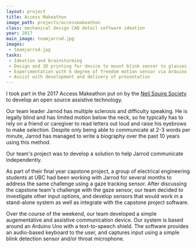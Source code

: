```yaml
---
layout: project
title: Access Makeathon
image_path: projects/accessmakeathon
class: mechanical design CAD detail software ideation
year: 2017
main_image: teamjarrod.jpg
images:
 - teamjarrod.jpg
tasks:
 - Ideation and brainstorming
 - Design and 3D printing for device to mount blink sensor to glasses
 - Experimentation with 6 degree of freedom motion sensor via Arduino
 - Assist with development and delivery of presentation
---
```


I took part in the 2017 Access Makeathon put on by the <a href="https://www.neilsquire.ca">Neil Squire Society</a> to develop an open source assistive technology. 

Our team leader Jarrod has multiple sclerosis and difficulty speaking. He is legally blind and has limited motion below the neck, so he typically has to rely on a friend or caregiver to read letters out loud and raise his eyebrows to make selection. Despite only being able to communicate at 2-3 words per minute, Jarrod has managed to write a biography over the past 10 years using this method.

Our team's project was to develop a solution to help Jarrod communicate independently.

As part of their final year capstone project, a group of electrical engineering students at UBC had been working with Jarrod for several months to address the same challenge using a gaze tracking sensor.  After discussing the capstone team's challenge with the gaze sensor, our team decided to investigate other input options, and develop sensors that would work in a stand-alone system as well as integrate with the capstone project software.

Over the course of the weekend, our team developed a simple augementative and assistive communication device. Our system is based around an Arduino Uno with a text-to-speech shield. The software provides an audio-based keyboard to the user, and captures input using a simple blink detection sensor and/or throat microphone.
 


